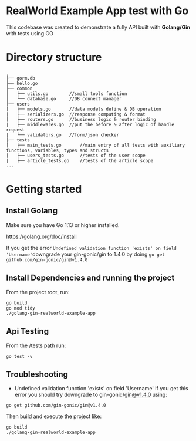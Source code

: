 # RealWorld Example App test with Go

This codebase was created to demonstrate a fully API built with **Golang/Gin** with tests using GO

# Directory structure

```
.
├── gorm.db
├── hello.go
├── common
│   ├── utils.go        //small tools function
│   └── database.go     //DB connect manager
├── users
|   ├── models.go       //data models define & DB operation
|   ├── serializers.go  //response computing & format
|   ├── routers.go      //business logic & router binding
|   ├── middlewares.go  //put the before & after logic of handle request
|   └── validators.go   //form/json checker
├── tests
|   ├── main_tests.go       //main entry of all tests with auxiliary functions, variables, types and structs
|   ├── users_tests.go      //tests of the user scope
|   ├── article_tests.go    //tests of the article scope
...
```

# Getting started

## Install Golang

Make sure you have Go 1.13 or higher installed.

https://golang.org/doc/install

If you get the error `Undefined validation function 'exists' on field 'Username'`downgrade your gin-gonic/gin to 1.4.0
by doing `go get github.com/gin-gonic/gin@v1.4.0`

## Install Dependencies and running the project

From the project root, run:

```
go build
go mod tidy
./golang-gin-realworld-example-app
```

## Api Testing

From the /tests path run:

```
go test -v
```

## Troubleshooting

- Undefined validation function 'exists' on field 'Username'
  If you get this error you should try downgrade to gin-gonic/gin@v1.4.0 using:

```
go get github.com/gin-gonic/gin@v1.4.0
```

Then build and execute the project like:

```
go build
./golang-gin-realworld-example-app
```
